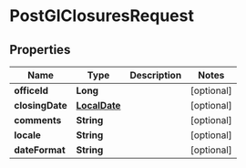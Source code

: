 # PostGlClosuresRequest

## Properties
Name | Type | Description | Notes
------------ | ------------- | ------------- | -------------
**officeId** | **Long** |  |  [optional]
**closingDate** | [**LocalDate**](LocalDate.md) |  |  [optional]
**comments** | **String** |  |  [optional]
**locale** | **String** |  |  [optional]
**dateFormat** | **String** |  |  [optional]
